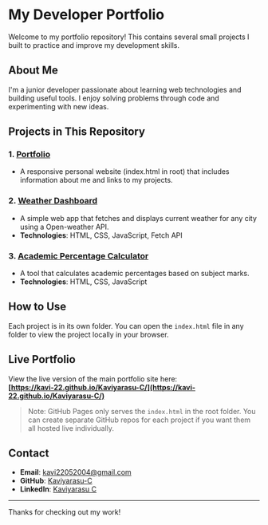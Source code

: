 # My Developer Portfolio

Welcome to my portfolio repository! This contains several small projects I built to practice and improve my development skills.

## About Me

I'm a junior developer passionate about learning web technologies and building useful tools. I enjoy solving problems through code and experimenting with new ideas.

## Projects in This Repository

### 1. [Portfolio](./)
- A responsive personal website (index.html in root) that includes information about me and links to my projects.

### 2. [Weather Dashboard](./weather-dashboard)
- A simple web app that fetches and displays current weather for any city using a Open-weather API.
- **Technologies**: HTML, CSS, JavaScript, Fetch API

### 3. [Academic Percentage Calculator](./academic-percentage-calculator)
- A tool that calculates academic percentages based on subject marks.
- **Technologies**: HTML, CSS, JavaScript

## How to Use

Each project is in its own folder. You can open the `index.html` file in any folder to view the project locally in your browser.

## Live Portfolio

View the live version of the main portfolio site here:  
**[https://kavi-22.github.io/Kaviyarasu-C/](https://kavi-22.github.io/Kaviyarasu-C/)**

> Note: GitHub Pages only serves the `index.html` in the root folder. You can create separate GitHub repos for each project if you want them all hosted live individually.

## Contact

- **Email**: kavi22052004@gmail.com 
- **GitHub**: [Kaviyarasu-C](https://github.com/kavi-22/Kaviyarasu-C)  
- **LinkedIn**: [Kaviyarasu C](https://www.linkedin.com/in/kaviyarasu-c-bsc/)

---

Thanks for checking out my work!

